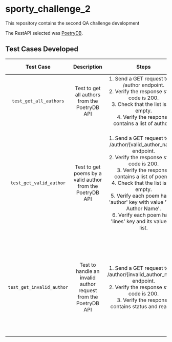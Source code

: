 # sporty_challenge_2
This repository contains the second QA challenge development

The RestAPI selected was [PoetryDB](https://github.com/thundercomb/poetrydb#readme).

## Test Cases Developed

| Test Case | Description | Steps | Expected Results |
|:---------:|:-----------:|:-----:|:----------------:|
| `test_get_all_authors` | Test to get all authors from the PoetryDB API | 1. Send a GET request to the /author endpoint.<br>2. Verify the response status code is 200.<br>3. Check that the list is not empty.<br> 4. Verify the response contains a list of authors. | 1. Response status code is 200.<br>2. List is not empty.<br>3. Response contains a list. |
| `test_get_valid_author` | Test to get poems by a valid author from the PoetryDB API | 1. Send a GET request to the /author/{valid_author_name} endpoint.<br>2. Verify the response status code is 200.<br>3. Verify the response contains a list of poems.<br>4. Check that the list is not empty.<br>5. Verify each poem has an 'author' key with value 'Valid Author Name'.<br>6. Verify each poem has a 'lines' key and its value is a list. | 1. Response status code is 200.<br>2. Response contains a list of poems.<br>3. The list is not empty.<br>4. Each poem has 'author' key with value 'William Shakespeare'.<br>5. Each poem has 'lines' key and its value is a list. |
| `test_get_invalid_author` | Test to handle an invalid author request from the PoetryDB API | 1. Send a GET request to the /author/{invalid_author_name} endpoint.<br>2. Verify the response status code is 200.<br>3. Verify the response contains status and reason. | 1. Response status code is 404 or 200.<br>2. The 'status' in the response contains an error code 404.<br>3. The 'reason' in the response contains a 'Not found' message. |
